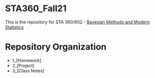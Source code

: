 # STA360_Fall21
This is the repository for STA 360/602 - [Bayesian Methods and Modern Statistics](https://resteorts.github.io/teach/bayes21.html)

# Repository Organization
* 1_[Homework]
* 2_[Project]
* 3_[Class Notes]
